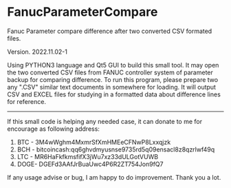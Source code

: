 # FanucParameterCompare
Fanuc Parameter compare difference after two converted CSV formated files.

Version. 2022.11.02-1

Using PYTHON3 language and Qt5 GUI to build this small tool.
It may open the two converted CSV files from FANUC controller system of parameter backup for comparing difference.
To run this program, please prepare two any ".CSV" similar text documents in somewhere for loading.
It will output CSV and EXCEL files for studying in a formatted data about difference lines for reference.

 ****************************************************************
 If this small code is helping any needed case, it can donate
 to me for encourage as following address:
 1. BTC - 3M4wWghm4MxmrSfXmHMEeCFNwP8Lxxqjzk
 2. BCH - bitcoincash:qq6ghvdmyusnse9735rd5q09ensacl8z8qzrlwf49q
 3. LTC - MR6HaFkfkmsfifX3jWu7xz33dULGotVUWB
 4. DOGE- DGEFd3AAfJrBuaUwc4P6R2ZT754Jon9fQ7

If any usage advise or bug, I am happy to do improvement.
Thank you a lot.

